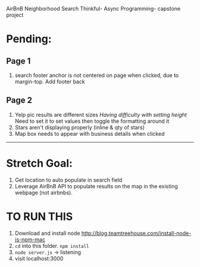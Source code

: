 AirBnB Neighborhood Search
Thinkful- Async Programming- capstone project

# Pending:

## Page 1
  1. search footer anchor is not centered on page when clicked, due to margin-top. Add footer back

## Page 2
  1. Yelp pic results are different sizes
      *Having difficulty with setting height* Need to set it to set values then toggle the formatting around it
  1. Stars aren't displaying properly (inline & qty of stars)
  1. Map box needs to appear with business details when clicked


-----------


# Stretch Goal:

1. Get location to auto populate in search field
1. Leverage AirBnB API to populate results on the map in the existing webpage (not airbnbs).

# TO RUN THIS

1. Download and install node http://blog.teamtreehouse.com/install-node-js-npm-mac
1. `cd` into this folder. `npm install`
1. `node server.js` -> listening
1. visit localhost:3000
